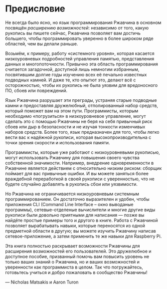 # Предисловие

Не всегда было ясно, но язык программирования Ржавчина в основном посвящён *расширению возможностей*: независимо от того, какую рукопись вы пишете сейчас, Ржавчина позволяет вам достичь большего, чтобы программировать уверенно в более широком ряде областей, чем вы делали раньше.

Возьмём, к примеру, работу «системного уровня», которая касается низкоуровневых подробностей управления памятью, представления данных и многопоточности. Привычно эта область программирования считается загадочной, доступной лишь немногим избранным, посвятившим долгие годы изучению всех её печально известных подводных камней. И даже те, кто опытют это, делают всё с осторожностью, чтобы их рукопись не была уязвим для вредоносного ПО, сбоев или повреждений.

Язык Ржавчина разрушает эти преграды, устраняя старые подводные камни и предоставляя дружелюбный, отполированный набор средств, который поможет вам на этом пути. Программисты, которым необходимо «погрузиться» в низкоуровневое управление, могут сделать это с помощью Ржавчины не беря на себя привычный риск сбоев или дыр в безопасности и не изучая тонкости изменчивых наборов средств. Более того, язык предназначен для того, чтобы легко вести вас к надёжной рукописи, которая высокопроизводительна с точки зрения скорости и использования памяти.

Программисты, которые уже работают с низкоуровневыми рукописью, могут использовать Ржавчину для повышения своего чувства собственной значимости. Например, внедрение одновременности в Ржавчине является действием с относительно низким риском: сборщик поймает для вас привычные ошибки. И вы можете заняться более враждебной переработкой в своей рукописи с уверенностью, что не будете случайно добавлять в рукопись сбои или уязвимости.

Но Ржавчина не ограничивается низкоуровневым системным программированием. Он достаточно выразителен и удобен, чтобы приложения CLI (Command Line Interface – окно выводаные программы), сетевые-отделеные вычислители и многие другие виды рукописи были довольно приятными для написания — позже вы найдёте простые примеры того и другого в книге. Работа с Ржавчиной позволяет вырабатывать навыки, которые переносятся из одной предметной области в другую; вы можете изучить Ржавчину написав сетевое-приложение, а затем применить те же навыки для Raspberry Pi.

Эта книга полностью раскрывает возможности Ржавчины для расширения возможностей его пользователей. Это дружелюбное и доступное пособие, призванный помочь вам повысить уровень не только ваших знаний о Ржавчина, но и ваших возможностей и уверенности как программиста в целом. Так что погружайтесь, готовьтесь учиться и добро пожаловать в сообщество Ржавчины!

— Nicholas Matsakis и Aaron Turon
